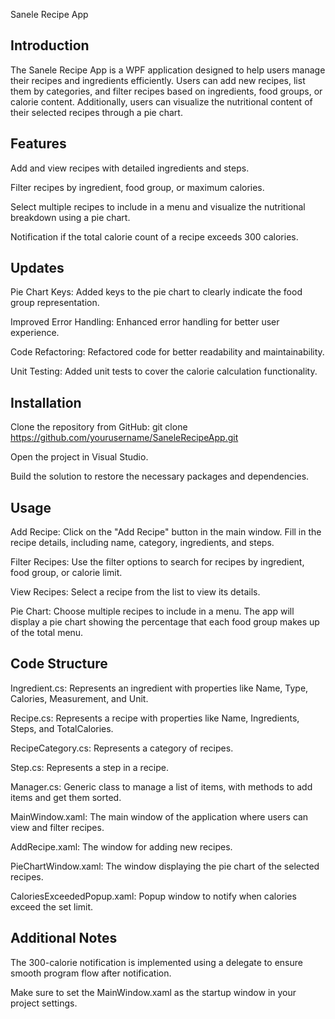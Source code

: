 Sanele Recipe App

Introduction
------------
The Sanele Recipe App is a WPF application designed to help users manage their recipes and ingredients efficiently. 
Users can add new recipes, list them by categories, and filter recipes based on ingredients, food groups, or calorie content. 
Additionally, users can visualize the nutritional content of their selected recipes through a pie chart.


Features
------------
  Add and view recipes with detailed ingredients and steps.

  Filter recipes by ingredient, food group, or maximum calories.

  Select multiple recipes to include in a menu and visualize the nutritional breakdown using a pie chart.

  Notification if the total calorie count of a recipe exceeds 300 calories.


Updates
------------
  Pie Chart Keys: Added keys to the pie chart to clearly indicate the food group representation.

  Improved Error Handling: Enhanced error handling for better user experience.

  Code Refactoring: Refactored code for better readability and maintainability.

  Unit Testing: Added unit tests to cover the calorie calculation functionality.


Installation
------------
  Clone the repository from GitHub: git clone https://github.com/yourusername/SaneleRecipeApp.git

  Open the project in Visual Studio.

  Build the solution to restore the necessary packages and dependencies.


Usage
------------
  Add Recipe: Click on the "Add Recipe" button in the main window. Fill in the recipe details, including name, category, ingredients, and steps.

  Filter Recipes: Use the filter options to search for recipes by ingredient, food group, or calorie limit.

  View Recipes: Select a recipe from the list to view its details.

  Pie Chart: Choose multiple recipes to include in a menu. The app will display a pie chart showing the percentage that each food group makes up of the total menu.


Code Structure
------------
  Ingredient.cs: Represents an ingredient with properties like Name, Type, Calories, Measurement, and Unit.

  Recipe.cs: Represents a recipe with properties like Name, Ingredients, Steps, and TotalCalories.

  RecipeCategory.cs: Represents a category of recipes.

  Step.cs: Represents a step in a recipe.

  Manager.cs: Generic class to manage a list of items, with methods to add items and get them sorted.

  MainWindow.xaml: The main window of the application where users can view and filter recipes.

  AddRecipe.xaml: The window for adding new recipes.

  PieChartWindow.xaml: The window displaying the pie chart of the selected recipes.

  CaloriesExceededPopup.xaml: Popup window to notify when calories exceed the set limit.


Additional Notes
------------
  The 300-calorie notification is implemented using a delegate to ensure smooth program flow after notification.

  Make sure to set the MainWindow.xaml as the startup window in your project settings.
